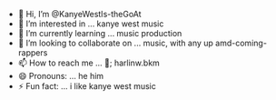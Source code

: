 - 👋 Hi, I’m @KanyeWestIs-theGoAt
- 👀 I’m interested in ... kanye west music
- 🌱 I’m currently learning ... music production
- 💞️ I’m looking to collaborate on ... music, with any up amd-coming-rappers
- 📫 How to reach me ... 👻; harlinw.bkm
- 😄 Pronouns: ... he him
- ⚡ Fun fact: ... i like kanye west music

<!---
KanyeWestIs-theGoAt/KanyeWestIs-theGoAt is a ✨ special ✨ repository because its `README.md` (this file) appears on your GitHub profile.
You can click the Preview link to take a look at your changes.
--->
